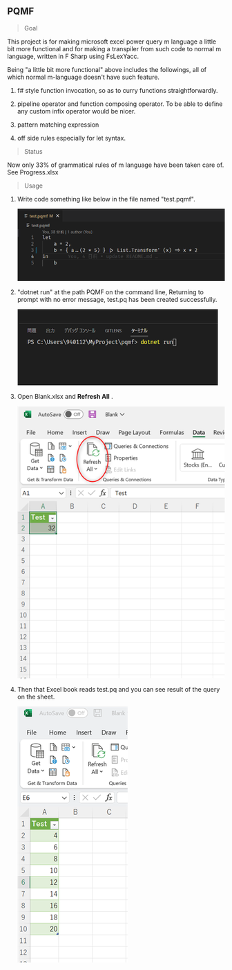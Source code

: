 ## PQMF

> Goal

This project is for making microsoft excel power query m language a little bit more 
functional and for making a transpiler from such code to normal m language, written in F Sharp using FsLexYacc.

Being "a little bit more functional" above includes the followings, all of which normal m-language doesn't have such feature.

1. f# style function invocation, so as to curry functions straightforwardly.

1. pipeline operator and function composing operator. To be able to define any custom infix operator would be nicer.

1. pattern matching expression

1. off side rules especially for let syntax.

> Status

Now only 33% of grammatical rules of m language have been taken care of.  
See Progress.xlsx

> Usage

1. Write code something like below in the file named "test.pqmf". 

   ![](https://github.com/Usagi-Nakamura/PQMF/blob/main/images/2022-11-20_17h51_51.png?raw=true)

1. "dotnet run" at the path PQMF on the command line, Returning to prompt with no error message,
   test.pq has been created successfully.  

   ![](https://github.com/Usagi-Nakamura/PQMF/blob/main/images/2022-11-20_17h53_37.png?raw=true)

1. Open Blank.xlsx and **Refresh All** .  

   ![](https://github.com/Usagi-Nakamura/PQMF/blob/main/images/2022-11-20_22h20_01.png?raw=true)


1. Then that Excel book reads test.pq and you can see result of the query on the sheet.  

   ![](https://github.com/Usagi-Nakamura/PQMF/blob/main/images/2022-11-20_22h26_12.png?raw=true)
